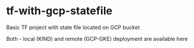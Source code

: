 # tf-with-gcp-statefile
Basic TF project with state file located on GCP bucket

Both - local (KIND) and remote (GCP-GKE) deployment are available here
